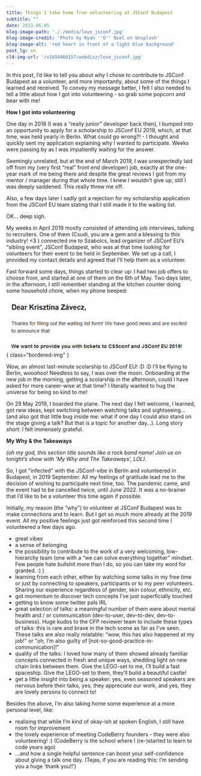 ```yaml
---
title: Things I take home from volunteering at JSConf Budapest
subtitle: ""
date: 2022.06.05
blog-image-path: '././media/love_jsconf.jpg'
blog-image-credit: 'Photo by Ryan ''O'' Niel on Unsplash'
blog-image-alt: 'red heart in front of a light blue background'
post_lg: en
cld-img-url: '/v1654460157/webdizz/love_jsconf.jpg'
---
```

In this post, I’d like to tell you about why I chose to contribute to JSConf Budapest as a volunteer, and more importantly, about some of the things I learned and received.  To convey my message better, I felt I also needed to tell a little about how I got into volunteering - so grab some popcorn and bear with me!

__How I got into volunteering__

One day in 2018 (I was a “really junior” developer back then), I bumped into an opportunity to apply for a scholarship to JSConf EU 2019, which, at that time, was held yearly in Berlin. What could go wrong?! - I thought and quickly sent my application explaining why I wanted to participate. Weeks were passing by as I was impatiently waiting for the answer.

Seemingly unrelated, but at the end of March 2019, I was unexpectedly laid off from my (very first “real” front end developer) job, exactly at the one-year mark of me being there and despite the great reviews I got from my mentor / manager during that whole time.
I knew I wouldn’t give up, still I was deeply saddened. This really threw me off.

Also, a few days later I sadly got a rejection for my scholarship application from the JSConf EU team stating that I still made it to the waiting list.

OK… deep sigh.

My weeks in April 2019 mostly consisted of attending job interviews, talking to recruiters. One of them (Csudi, you are a gem and a blessing to this industry! <3 ) connected me to Szabolcs, lead organizer of JSConf EU’s “sibling event”, JSConf Budapest, who was at that time looking for volunteers for their event to be held in September. We set up a call, I provided my contact details and agreed that I’ll help them as a volunteer.

Fast forward some days, things started to clear up: I had two job offers to choose from, and started at one of them on the 6th of May. Two days later, in the afternoon, I still remember standing at the kitchen counter doing some household chore, when my phone beeped:

![JSConf EU messaged me about finally accepting my scholarship request to CSSConf and JSConf EU 2019](././media/scolarship_notification.png){ class="bordered-img" }

Wow, an almost last-minute scolarship to JSConf EU! :D :D I’ll be flying to Berlin, wooohoo! Needless to say, I was over the moon. Onboarding at the new job in the morning, getting a scolarship in the afternoon, could I have asked for more career-wise at that time? I literally wanted to hug the universe for being so kind to me!

On 29 May 2019, I boarded the plane. The next day I felt welcome, I learned, got new ideas, kept switching between watching talks and sightseeing… (and also got that little bug inside me: what if one day I could also stand on the stage giving a talk? But that is a topic for another day…). Long story short: I felt immensely grateful.

__My Why & the Takeaways__

_(oh my god, this section title sounds like a rock band name! Join us on tonight’s show with ‘My Why and The Takeaways’, LOL)._

So, I got "infected" with the JSConf-vibe in Berlin and volunteered in Budapest, in 2019 September. All my feelings of gratitude lead me to the decision of wishing to participate next time, too. The pandemic came, and the event had to be cancelled twice, until June 2022. It was a no-brainer that I’d like to be a volunteer this time again if possible.

Initially, my reason (the “why”) to volunteer at JSConf Budapest was to make connections and to learn. But I got so much more already at the 2019 event. All my positive feelings just got reinforced this second time I volunteered a few days ago.

* great vibes
* a sense of belonging
* the possibility to contribute to the work of a very welcoming, low-hierarchy team (one with a “we can solve everything together” mindset. Few people hate bullshit more than I do, so you can take my word for granted. :) )
* learning from each other, either by watching some talks in my free time or just by connecting to speakers, participants or to my peer volunteers. Sharing our experience regardless of gender, skin colour, ethnicity, etc.
* got momentum to discover tech concepts I’ve just superficially touched
* getting to know some twitter pals IRL
* great selection of talks: a meaningful number of them were about mental health and / or communication (dev-to-user, dev-to-dev, dev-to-business). Huge kudos to the CFP reviewer team to include these types of talks: this is rare and brave in the tech scene as far as I’ve seen. These talks are also really relatable: “wow, this has also happened at my job!" or "oh, I’m also guilty of [not-so-good-practice-in-communication]!”
* quality of the talks: I loved how many of them showed already familiar concepts connected in fresh and unique ways, shedding light on new chain links between them. Give the LEGO-set to me, I’ll build a fast spaceship. Give the LEGO-set to them, they’ll build a beautiful castle!
* get a little insight into being a speaker: yes, even seasoned speakers are nervous before their talks, yes, they appreciate our work, and yes, they are lovely persons to connect to!

Besides the above, I’m also taking home some experience at a more personal level, like:

* realising that while I’m kind of okay-ish at spoken English, I still have room for improvement
* the lovely experience of meeting CodeBerry founders - they were also volunteering! :)  (CodeBerry is the school where I (re-)started to learn to code years ago)
* ...and how a single helpful sentence can boost your self-confidence about giving a talk one day. (Tejas, if you are reading this: I’m sending you a huge ‘thank you!!’)
